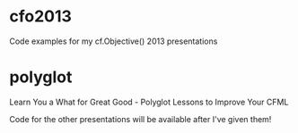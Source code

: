 cfo2013
=======

Code examples for my cf.Objective() 2013 presentations

polyglot
========

Learn You a What for Great Good - Polyglot Lessons to Improve Your CFML

Code for the other presentations will be available after I've given them!
